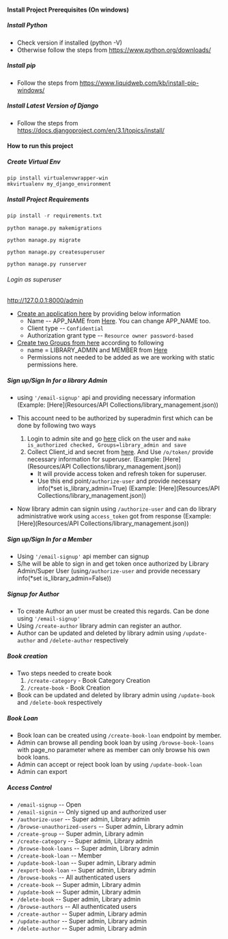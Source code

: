 #### Install Project Prerequisites (On windows)
##### Install Python
- Check version if installed (python -V)
- Otherwise follow the steps from https://www.python.org/downloads/

##### Install pip
- Follow the steps from https://www.liquidweb.com/kb/install-pip-windows/

##### Install Latest Version of Django
- Follow the steps from https://docs.djangoproject.com/en/3.1/topics/install/

#### How to run this project
##### Create Virtual Env 
```
pip install virtualenvwrapper-win
mkvirtualenv my_django_environment
```

##### Install Project Requirements
```a
pip install -r requirements.txt
```

```
python manage.py makemigrations
```

```
python manage.py migrate
```

```
python manage.py createsuperuser
```

```
python manage.py runserver
```

###### Login as superuser
http://127.0.0.1:8000/admin

- [Create an application here](http://127.0.0.1:8000/o/applications/) by providing below information
    - Name -- APP_NAME from [Here](library_management/config.py). You can change APP_NAME too.
    - Client type -- ```Confidential```
    - Authorization grant type -- ```Resource owner password-based```
- [Create two Groups from here](http://127.0.0.1:8000/admin/auth/group/add/) according to following
    - name = LIBRARY_ADMIN and MEMBER from [Here](library_management/config.py)
    - Permissions not needed to be added as we are working with static permissions here.
    

##### Sign up/Sign In for a library Admin
- using ```'/email-signup'``` api and providing necessary information (Example: [Here](Resources/API Collections/library_management.json))
- This account need to be authorized by superadmin first which can be done by following two ways
    1. Login to admin site and go [here](http://127.0.0.1:8000/admin/users/profile/) click on the user and ```make is_authorized checked, Groups=library_admin and save```
    2. Collect Client_id and secret from [here](http://127.0.0.1:8000/o/applications). And Use ```/o/token/``` provide necessary information for superuser. (Example: [Here](Resources/API Collections/library_management.json))
        - It will provide access token and refresh token for superuser.
        - Use this end point```/authorize-user``` and provide necessary info(*set is_library_admin=True) (Example: [Here](Resources/API Collections/library_management.json))

- Now library admin can signin using ```/authorize-user``` and can do library administrative work using ```access_token``` got from response (Example: [Here](Resources/API Collections/library_management.json))

##### Sign up/Sign In for a Member
- Using ```'/email-signup'``` api member can signup
- S/he will be able to sign in and get token once authorized by Library Admin/Super User (using```/authorize-user``` and provide necessary info(*set is_library_admin=False))

##### Signup for Author
- To create Author an user must be created this regards. Can be done using ```'/email-signup'```
- Using ```/create-author``` library admin can register an author.
- Author can be updated and deleted by library admin using ```/update-author``` and ```/delete-author``` respectively

##### Book creation
- Two steps needed to create book
    1. ```/create-category``` - Book Category Creation
    2. ```/create-book``` - Book Creation
- Book can be updated and deleted by library admin using ```/update-book``` and ```/delete-book``` respectively

##### Book Loan
- Book loan can be created using ```/create-book-loan``` endpoint by member.
- Admin can browse all pending book loan by using ```/browse-book-loans``` with page_no parameter where as member can only browse his own book loans.
- Admin can accept or reject book loan by using ```/update-book-loan```
- Admin can export 

##### Access Control
- ```/email-signup``` -- Open
- ```/email-signin``` -- Only signed up and authorized user
- ```/authorize-user``` -- Super admin, Library admin
- ```/browse-unauthorized-users``` -- Super admin, Library admin
- ```/create-group``` -- Super admin, Library admin
- ```/create-category``` -- Super admin, Library admin
- ```/browse-book-loans``` -- Super admin, Library admin
- ```/create-book-loan``` -- Member
- ```/update-book-loan``` -- Super admin, Library admin
- ```/export-book-loan``` -- Super admin, Library admin
- ```/browse-books``` -- All authenticated users
- ```/create-book``` -- Super admin, Library admin
- ```/update-book``` -- Super admin, Library admin
- ```/delete-book``` -- Super admin, Library admin
- ```/browse-authors``` -- All authenticated users
- ```/create-author``` -- Super admin, Library admin
- ```/update-author``` -- Super admin, Library admin
- ```/delete-author``` -- Super admin, Library admin